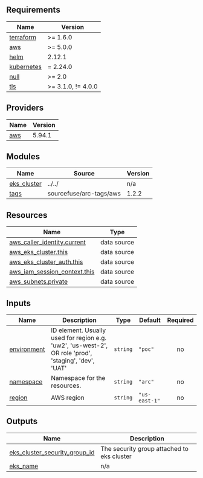 <!-- BEGINNING OF PRE-COMMIT-TERRAFORM DOCS HOOK -->
## Requirements

| Name | Version |
|------|---------|
| <a name="requirement_terraform"></a> [terraform](#requirement\_terraform) | >= 1.6.0 |
| <a name="requirement_aws"></a> [aws](#requirement\_aws) | >= 5.0.0 |
| <a name="requirement_helm"></a> [helm](#requirement\_helm) | 2.12.1 |
| <a name="requirement_kubernetes"></a> [kubernetes](#requirement\_kubernetes) | = 2.24.0 |
| <a name="requirement_null"></a> [null](#requirement\_null) | >= 2.0 |
| <a name="requirement_tls"></a> [tls](#requirement\_tls) | >= 3.1.0, != 4.0.0 |

## Providers

| Name | Version |
|------|---------|
| <a name="provider_aws"></a> [aws](#provider\_aws) | 5.94.1 |

## Modules

| Name | Source | Version |
|------|--------|---------|
| <a name="module_eks_cluster"></a> [eks\_cluster](#module\_eks\_cluster) | ../../ | n/a |
| <a name="module_tags"></a> [tags](#module\_tags) | sourcefuse/arc-tags/aws | 1.2.2 |

## Resources

| Name | Type |
|------|------|
| [aws_caller_identity.current](https://registry.terraform.io/providers/hashicorp/aws/latest/docs/data-sources/caller_identity) | data source |
| [aws_eks_cluster.this](https://registry.terraform.io/providers/hashicorp/aws/latest/docs/data-sources/eks_cluster) | data source |
| [aws_eks_cluster_auth.this](https://registry.terraform.io/providers/hashicorp/aws/latest/docs/data-sources/eks_cluster_auth) | data source |
| [aws_iam_session_context.this](https://registry.terraform.io/providers/hashicorp/aws/latest/docs/data-sources/iam_session_context) | data source |
| [aws_subnets.private](https://registry.terraform.io/providers/hashicorp/aws/latest/docs/data-sources/subnets) | data source |

## Inputs

| Name | Description | Type | Default | Required |
|------|-------------|------|---------|:--------:|
| <a name="input_environment"></a> [environment](#input\_environment) | ID element. Usually used for region e.g. 'uw2', 'us-west-2', OR role 'prod', 'staging', 'dev', 'UAT' | `string` | `"poc"` | no |
| <a name="input_namespace"></a> [namespace](#input\_namespace) | Namespace for the resources. | `string` | `"arc"` | no |
| <a name="input_region"></a> [region](#input\_region) | AWS region | `string` | `"us-east-1"` | no |

## Outputs

| Name | Description |
|------|-------------|
| <a name="output_eks_cluster_security_group_id"></a> [eks\_cluster\_security\_group\_id](#output\_eks\_cluster\_security\_group\_id) | The security group attached to eks cluster |
| <a name="output_eks_name"></a> [eks\_name](#output\_eks\_name) | n/a |
<!-- END OF PRE-COMMIT-TERRAFORM DOCS HOOK -->
